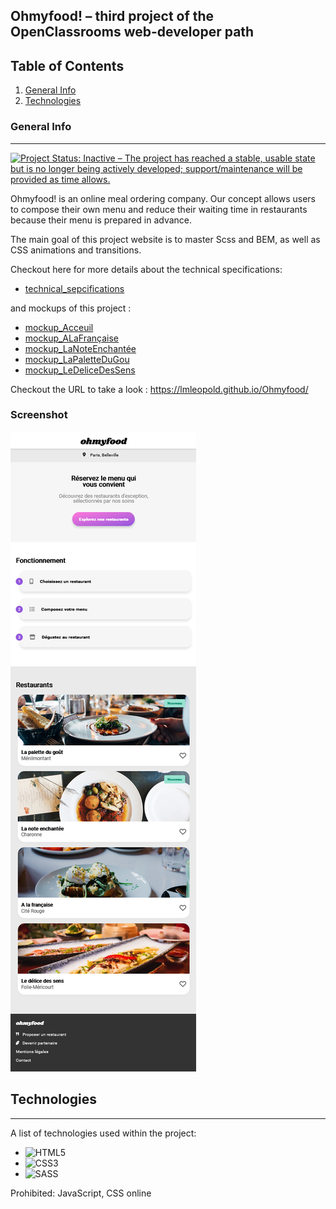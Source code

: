 ## Ohmyfood! – third project of the OpenClassrooms web-developer path

## Table of Contents
1. [General Info](#general-info)
2. [Technologies](#technologies)

### General Info
***
[![Project Status: Inactive – The project has reached a stable, usable state but is no longer being actively developed; support/maintenance will be provided as time allows.](https://www.repostatus.org/badges/latest/inactive.svg)](https://www.repostatus.org/#inactive)

Ohmyfood! is an online meal ordering company. Our concept allows users to compose their own menu and reduce their waiting time in restaurants because their menu is prepared in advance.

The main goal of this project website is to master Scss and BEM, as well as CSS animations and transitions.

Checkout here for more details about the technical specifications: 
* [technical_sepcifications]( /specificationsTechniques_maquettes/DW-P3-Brief-creatif-Ohmyfood!.pdf)

and mockups of this project :
* [mockup_Acceuil]( specificationsTechniques_maquettes/Accueil.png)
* [mockup_ALaFrançaise]( specificationsTechniques_maquettes/Menu-Alafrancaise.png)
* [mockup_LaNoteEnchantée]( specificationsTechniques_maquettes/Menu-lanoteenchantee.png)
* [mockup_LaPaletteDuGou]( specificationsTechniques_maquettes/Menu-Lapalettedugou.png)
* [mockup_LeDeliceDesSens]( specificationsTechniques_maquettes\Menu-Ledelicedessens.png)

Checkout the URL to take a look : https://lmleopold.github.io/Ohmyfood/
### Screenshot
![Sreenshot of the Home Page]( ./public/img/Screenshot_acceuil.png)
## Technologies
***
A list of technologies used within the project:
* ![HTML5]( https://developer.mozilla.org/fr/docs/Glossary/HTML5) 
* ![CSS3]( https://developer.mozilla.org/fr/docs/Web/CSS)
* ![SASS]( https://sass-lang.com/guide)

Prohibited: JavaScript, CSS online
